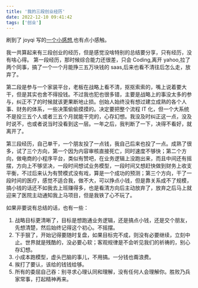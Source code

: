 ```yaml
---
title: '我的三段创业经历'
date: 2022-12-10 09:41:42
tags: ['创业']
---
```


刷到了 joyqi 写的[一个小感想](https://joyqi.com/life/cry-with-laughter.html),也有点小感触。

我一共算起来有三段创业的经历，但是感觉没啥特别的总结要分享，只有经历，没有啥心得。
第一段经历，那时候综合能力还很差，只会 Coding,离开 yahoo,拉了两个同事，搞了一个一个月能挣三五万块钱的 saas,后来也看不清往后怎么走，放弃了。

第二段是参与一个家装平台，老板在战略上看不清，抠抠索索的，嘴上说着要大干，但是其实也舍不得投钱。不过我也犯也很多错，主要是战略上的事没太多的参与，纠正不了的时候就该更果断地止损。创始人始终没有想过建立成熟的各个人事、财务的体系，一些决策偷偷摸摸的。决定要把整个流程 IT 化，但一个大系统不是投三五个人或者三五个月就能干完的，心存幻想。我没及时纠正这一点，没及时说不，也或者说当时没看到这一层。一年之后，我判断了一下，决得不看好，就离开了。

第三段经历，自己单干，一个朋友投了一点钱，我自己后来也投了一点。成熟了很多，试了三个方向，第一个因为内容审核直接死亡，同时速度不够快；第二个方向，做电商的小程序平台，类似有赞吧，在业务逻辑上没跑出来，而且中间还有摇摆，方向上不够坚决，一段时间想试业务模型，一段时间又想赶快做到财务上收支平衡，不过后来认为有赞模式没有戏，算是一个成功的预测；第三个方向，干了一段时间的医疗，感觉不适合我，做不大，可以挣点小钱，但是靠关系成不了规模，搞小钱的话还不如我去上班赚得多，也是看清方向后主动放弃了，放弃之后马上就迎来了医院主动通知我上马项目，但是我铁了心不玩了。

如果非要说有总结的话，也有一些：

1. 战略目标更清晰了，目标是想跑通业务逻辑，还是搞点小钱，还是交个朋友，先想清楚，然后始终记得这个初心。不摇摆。
2. 下手狠了，开始记得要随时复盘，如果目标完不成，则没有必要继续，立刻中止。世界就是残酷的，没必要心软；客观规律是不会听见我们的祈祷的，别心存幻想。
3. 小成本跑模型，虚头巴脑的事儿，不用搞。一分钱也甭浪费。
4. 挨打了要认，该给的钱钱给够。
5. 所有的委屈自己吞：别寻求心理认同和理解，没有任何人会理解你。胜败乃兵家常事，打起精神再来。
